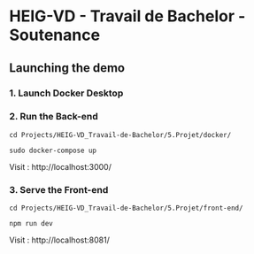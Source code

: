 # HEIG-VD - Travail de Bachelor - Soutenance

## Launching the demo

### 1. Launch Docker Desktop

### 2. Run the Back-end

`
cd Projects/HEIG-VD_Travail-de-Bachelor/5.Projet/docker/
`

`
sudo docker-compose up
`

Visit : http://localhost:3000/

### 3. Serve the Front-end
`
cd Projects/HEIG-VD_Travail-de-Bachelor/5.Projet/front-end/
`

`
npm run dev
`

Visit : http://localhost:8081/
